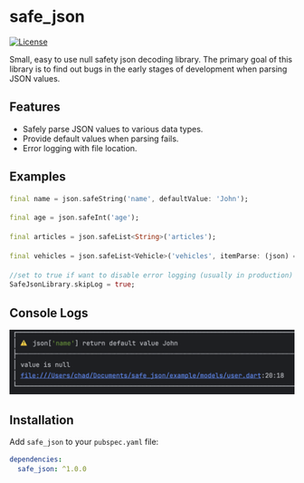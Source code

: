 # safe_json
[![License](https://img.shields.io/badge/license-MIT-blue.svg)](https://github.com/ChadCN/safe_json?tab=MIT-1-ov-file#)

Small, easy to use null safety json decoding library. The primary goal of this library is to find out bugs in the early stages of development when parsing JSON values. 

## Features

- Safely parse JSON values to various data types.
- Provide default values when parsing fails.
- Error logging with file location.

## Examples

```dart
final name = json.safeString('name', defaultValue: 'John');

final age = json.safeInt('age');

final articles = json.safeList<String>('articles');

final vehicles = json.safeList<Vehicle>('vehicles', itemParse: (json) => Vehicle.fromJson(json));

//set to true if want to disable error logging (usually in production)
SafeJsonLibrary.skipLog = true; 
```

## Console Logs

![](https://github.com/ChadCN/safe_json/blob/main/assets/output.png)

## Installation

Add `safe_json` to your `pubspec.yaml` file:

```yaml
dependencies:
  safe_json: ^1.0.0
```